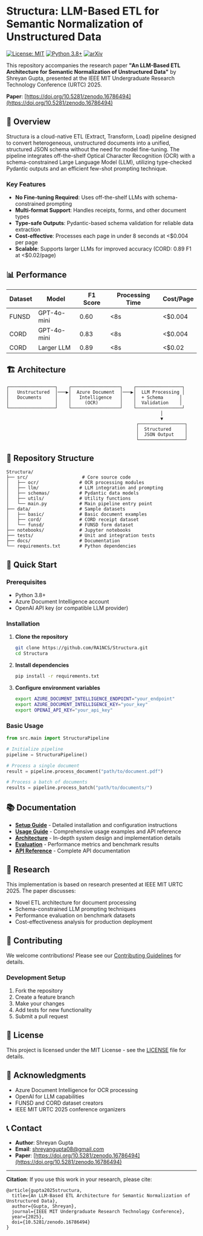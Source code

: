 # Structura: LLM-Based ETL for Semantic Normalization of Unstructured Data

[![License: MIT](https://img.shields.io/badge/License-MIT-yellow.svg)](https://opensource.org/licenses/MIT)
[![Python 3.8+](https://img.shields.io/badge/python-3.8+-blue.svg)](https://www.python.org/downloads/)
[![arXiv](https://img.shields.io/badge/arXiv-2025.XXXXX-b31b1b.svg)](https://doi.org/10.5281/zenodo.16786494)

This repository accompanies the research paper **"An LLM-Based ETL Architecture for Semantic Normalization of Unstructured Data"** by Shreyan Gupta, presented at the IEEE MIT Undergraduate Research Technology Conference (URTC) 2025.

**Paper**: [https://doi.org/10.5281/zenodo.16786494](https://doi.org/10.5281/zenodo.16786494)

## 🚀 Overview

Structura is a cloud-native ETL (Extract, Transform, Load) pipeline designed to convert heterogeneous, unstructured documents into a unified, structured JSON schema without the need for model fine-tuning. The pipeline integrates off-the-shelf Optical Character Recognition (OCR) with a schema-constrained Large Language Model (LLM), utilizing type-checked Pydantic outputs and an efficient few-shot prompting technique.

### Key Features

- **No Fine-tuning Required**: Uses off-the-shelf LLMs with schema-constrained prompting
- **Multi-format Support**: Handles receipts, forms, and other document types
- **Type-safe Outputs**: Pydantic-based schema validation for reliable data extraction
- **Cost-effective**: Processes each page in under 8 seconds at <$0.004 per page
- **Scalable**: Supports larger LLMs for improved accuracy (CORD: 0.89 F1 at <$0.02/page)

## 📊 Performance

| Dataset | Model | F1 Score | Processing Time | Cost/Page |
|---------|-------|----------|-----------------|-----------|
| FUNSD   | GPT-4o-mini | 0.60 | <8s | <$0.004 |
| CORD    | GPT-4o-mini | 0.83 | <8s | <$0.004 |
| CORD    | Larger LLM | 0.89 | <8s | <$0.02 |

## 🏗️ Architecture

```
┌─────────────────┐    ┌──────────────────┐    ┌─────────────────┐
│   Unstructured  │───▶│  Azure Document  │───▶│  LLM Processing │
│   Documents     │    │   Intelligence   │    │  + Schema      │
│                 │    │     (OCR)        │    │  Validation    │
└─────────────────┘    └──────────────────┘    └─────────────────┘
                                                         │
                                                         ▼
                                                ┌─────────────────┐
                                                │  Structured     │
                                                │  JSON Output    │
                                                └─────────────────┘
```

## 📁 Repository Structure

```
Structura/
├── src/                    # Core source code
│   ├── ocr/               # OCR processing modules
│   ├── llm/               # LLM integration and prompting
│   ├── schemas/           # Pydantic data models
│   ├── utils/             # Utility functions
│   └── main.py            # Main pipeline entry point
├── data/                  # Sample datasets
│   ├── basic/             # Basic document examples
│   ├── cord/              # CORD receipt dataset
│   └── funsd/             # FUNSD form dataset
├── notebooks/             # Jupyter notebooks
├── tests/                 # Unit and integration tests
├── docs/                  # Documentation
└── requirements.txt       # Python dependencies
```

## 🚀 Quick Start

### Prerequisites

- Python 3.8+
- Azure Document Intelligence account
- OpenAI API key (or compatible LLM provider)

### Installation

1. **Clone the repository**
   ```bash
   git clone https://github.com/RA1NCS/Structura.git
   cd Structura
   ```

2. **Install dependencies**
   ```bash
   pip install -r requirements.txt
   ```

3. **Configure environment variables**
   ```bash
   export AZURE_DOCUMENT_INTELLIGENCE_ENDPOINT="your_endpoint"
   export AZURE_DOCUMENT_INTELLIGENCE_KEY="your_key"
   export OPENAI_API_KEY="your_api_key"
   ```

### Basic Usage

```python
from src.main import StructuraPipeline

# Initialize pipeline
pipeline = StructuraPipeline()

# Process a single document
result = pipeline.process_document("path/to/document.pdf")

# Process a batch of documents
results = pipeline.process_batch("path/to/documents/")
```

## 📚 Documentation

- **[Setup Guide](docs/setup.md)** - Detailed installation and configuration instructions
- **[Usage Guide](docs/usage.md)** - Comprehensive usage examples and API reference
- **[Architecture](docs/architecture.md)** - In-depth system design and implementation details
- **[Evaluation](docs/evaluation.md)** - Performance metrics and benchmark results
- **[API Reference](docs/api.md)** - Complete API documentation

## 🔬 Research

This implementation is based on research presented at IEEE MIT URTC 2025. The paper discusses:

- Novel ETL architecture for document processing
- Schema-constrained LLM prompting techniques
- Performance evaluation on benchmark datasets
- Cost-effectiveness analysis for production deployment

## 🤝 Contributing

We welcome contributions! Please see our [Contributing Guidelines](CONTRIBUTING.md) for details.

### Development Setup

1. Fork the repository
2. Create a feature branch
3. Make your changes
4. Add tests for new functionality
5. Submit a pull request

## 📄 License

This project is licensed under the MIT License - see the [LICENSE](LICENSE) file for details.

## 🙏 Acknowledgments

- Azure Document Intelligence for OCR processing
- OpenAI for LLM capabilities
- FUNSD and CORD dataset creators
- IEEE MIT URTC 2025 conference organizers

## 📞 Contact

- **Author**: Shreyan Gupta
- **Email**: shreyangupta08@gmail.com
- **Paper**: [https://doi.org/10.5281/zenodo.16786494](https://doi.org/10.5281/zenodo.16786494)

---

**Citation**: If you use this work in your research, please cite:
```
@article{gupta2025structura,
  title={An LLM-Based ETL Architecture for Semantic Normalization of Unstructured Data},
  author={Gupta, Shreyan},
  journal={IEEE MIT Undergraduate Research Technology Conference},
  year={2025},
  doi={10.5281/zenodo.16786494}
}
```